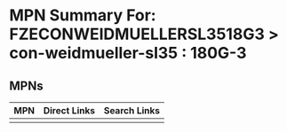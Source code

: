 



# MPN Summary For: FZECONWEIDMUELLERSL3518G3 > con-weidmueller-sl35 : 180G-3

## MPNs
  

|MPN|Direct Links|Search Links|
| :--- | :--- | :--- |
||||
